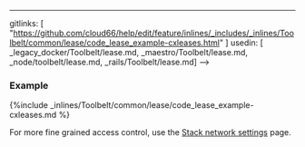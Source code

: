 ---
gitlinks: [ "https://github.com/cloud66/help/edit/feature/inlines/_includes/_inlines/Toolbelt/common/lease/code_lease_example-cxleases.html" ]
 usedin: [ _legacy_docker/Toolbelt/lease.md, _maestro/Toolbelt/lease.md, _node/toolbelt/lease.md, _rails/Toolbelt/lease.md] -->


### Example

{%include _inlines/Toolbelt/common/lease/code_lease_example-cxleases.md %}

For more fine grained access control, use the [Stack network settings](/managing-your-stack/stack-network-settings) page.
